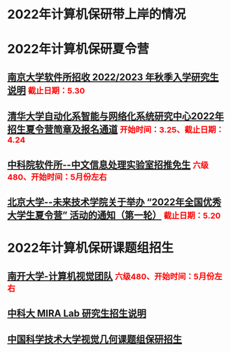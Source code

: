 # 2022年计算机保研带上岸的情况

# 2022年计算机保研夏令营

## [南京大学软件所招收 2022/2023 年秋季入学研究生说明](https://cs.nju.edu.cn/ics/recruit/index.html) <font color=#FF0000 size=4>截止日期：5.30</font> 
## [清华大学自动化系智能与网络化系统研究中心2022年招生夏令营简章及报名通道](https://mp.weixin.qq.com/s/PIh-a1VIBqt7-BambzxkUA) <font color=#FF0000 size=4>开始时间：3.25、截止日期：4.24</font> 
## [中科院软件所--中文信息处理实验室招推免生](http://www.icip.org.cn/zh/2022/04/11/recruit/) <font color=#FF0000 size=4>六级480、开始时间：5月份左右</font> 
## [北京大学--未来技术学院关于举办 “2022年全国优秀大学生夏令营” 活动的通知（第一轮）](https://future.pku.edu.cn/xwyjz/xwzk/07b48713a6eb4cb4ac654fdf61031261.htm) <font color=#FF0000 size=4>截止日期：5.20</font> 

# 2022年计算机保研课题组招生
## [南开大学-计算机视觉团队](https://cv.nankai.edu.cn/) <font color=#FF0000 size=4>六级480、开始时间：5月份左右</font> 
## [中科大 MIRA Lab 研究生招生说明](https://miralab.ai/admission/admission_2022/) <font color=#FF0000 size=4></font> 
## [中国科学技术大学视觉几何课题组保研招生](http://staff.ustc.edu.cn/~xjchen99/) <font color=#FF0000 size=4></font> 
